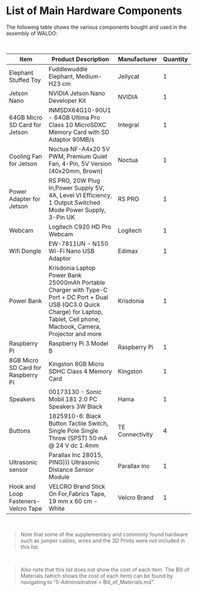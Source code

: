 # List of Main Hardware Components

The following table shows the various components bought and used in the assembly of WALDO:

<Br>

| Item                                 	| Product Description                                                                                                                                                                  	| Manufacturer    	| Quantity 	| 
|--------------------------------------	|--------------------------------------------------------------------------------------------------------------------------------------------------------------------------------------	|-----------------	|----------	|
| Elephant Stuffed Toy                 	| Fuddlewuddle Elephant, Medium- H23 cm                                                                                                                                                	| Jellycat        	| 1        	| 
| Jetson Nano                          	| NVIDIA Jetson Nano Developer Kit                                                                                                                                                     	| NVIDIA          	| 1        	| 
| 64GB Micro SD Card for Jetson        	| INMSDX64G10-90U1 - 64GB Ultima Pro Class 10 MicroSDXC Memory Card with SD Adaptor 90MB/s                                                                                             	| Integral        	| 1        	| 
| Cooling Fan for Jetson               	| Noctua NF-A4x20 5V PWM, Premium Quiet Fan, 4-Pin, 5V Version (40x20mm, Brown)                                                                                                        	| Noctua          	| 1        	| 
| Power Adapter for Jetson             	| RS PRO, 20W Plug In,Power Supply 5V, 4A, Level VI Efficiency, 1 Output Switched Mode Power Supply, 3-Pin UK                                                                          	| RS PRO          	| 1        	| 
| Webcam                               	| Logitech C920 HD Pro Webcam                                                                                                                                                          	| Logitech        	| 1        	|
| Wifi Dongle                          	| EW-7811UN - N150 Wi-Fi Nano USB Adaptor                                                                                                                                              	| Edimax          	| 1        	| 
| Power Bank                           	| Krisdonia Laptop Power Bank 25000mAh Portable Charger with Type-C Port + DC Port + Dual USB (QC3.0 Quick Charge) for Laptop, Tablet, Cell phone, Macbook, Camera, Projector and more 	| Krisdonia       	| 1        	| 
| Raspberry Pi                         	| Raspberry Pi 3 Model B                                                                                                                                                               	| Raspberry Pi    	| 1        	| 
| 8GB Micro SD Card for Raspberry Pi   	| Kingston 8GB Micro SDHC Class 4 Memory Card                                                                                                                                          	| Kingston        	| 1        	| 
| Speakers                             	| 00173130 - Sonic Mobil 181 2.0 PC Speakers 3W Black                                                                                                                                  	| Hama            	| 1        	|
| Buttons                              	| 1825910-6: Black Button Tactile Switch, Single Pole Single Throw (SPST) 50 mA @ 24 V dc 1.4mm                                                                                        	| TE Connectivity 	| 4        	| 
| Ultrasonic sensor                    	| Parallax Inc 28015, PING))) Ultrasonic Distance Sensor Module                                                                                                                        	| Parallax Inc    	| 1        	| 
| Hook and Loop Fasteners- Velcro Tape 	| VELCRO Brand Stick On For,Fabrics Tape, 19 mm x 60 cm - White                                                                                                                        	| Velcro Brand    	| 1        	| 

<Br>

> Note that some of the supplementary and commonly found hardware such as jumper cables, wires and the 3D Prints were not included in this list.

<Br>
  
> Also note that this list does not show the cost of each item. The Bill of Materials (which shows the cost of each item) can be found by navigating to "5-Adminisitrative > Bill_of_Materials.md".
